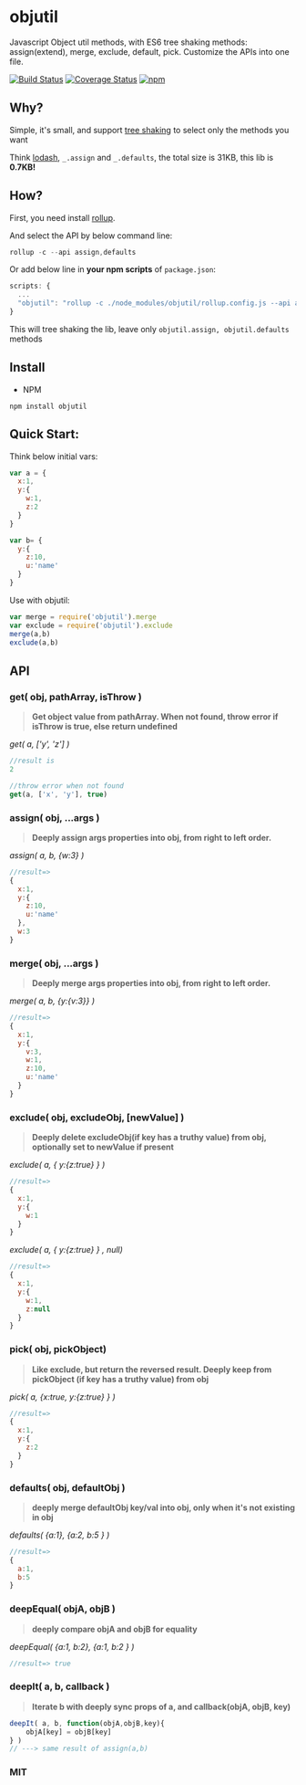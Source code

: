 # objutil

Javascript Object util methods, with ES6 tree shaking methods: assign(extend), merge, exclude, default, pick. Customize the APIs into one file.

[![Build Status](https://travis-ci.org/futurist/objutil.svg?branch=master)](https://travis-ci.org/futurist/objutil)
<a href='https://coveralls.io/github/futurist/objutil?branch=master'><img src='https://coveralls.io/repos/github/futurist/objutil/badge.svg?branch=master' alt='Coverage Status' /></a>
[![npm](https://img.shields.io/npm/v/objutil.svg "Version")](https://www.npmjs.com/package/objutil)


## Why?

Simple, it's small, and support [tree shaking](http://javascriptplayground.com/blog/2016/02/better-bundles-rollup/) to select only the methods you want

Think [lodash](https://github.com/lodash/lodash/), `_.assign` and `_.defaults`, the total size is 31KB, this lib is **0.7KB!**

## How?

First, you need install [rollup](https://github.com/rollup/rollup).

And select the API by below command line:

``` javascript
rollup -c --api assign,defaults
```

Or add below line in **your npm scripts** of `package.json`:

``` javascript
scripts: {
  ...
  "objutil": "rollup -c ./node_modules/objutil/rollup.config.js --api assign,pick"
}
```

This will tree shaking the lib, leave only `objutil.assign, objutil.defaults` methods

## Install

- NPM

``` shell
npm install objutil
```

## Quick Start:

Think below initial vars:

``` javascript
var a = {
  x:1,
  y:{
    w:1,
    z:2
  }
}

var b= {
  y:{
    z:10,
    u:'name'
  }
}
```

Use with objutil:

```javascript
var merge = require('objutil').merge
var exclude = require('objutil').exclude
merge(a,b)
exclude(a,b)
```

## API

### get( obj, pathArray, isThrow )

> **Get object value from pathArray. When not found, throw error if isThrow is true, else return undefined**

*get( a, ['y', 'z'] )*

```javascript
//result is
2

//throw error when not found
get(a, ['x', 'y'], true)
```

### assign( obj, ...args )

> **Deeply assign args properties into obj, from right to left order.**

*assign( a, b, {w:3} )*
```javascript
//result=>
{
  x:1,
  y:{
    z:10,
    u:'name'
  },
  w:3
}
```

### merge( obj, ...args )

> **Deeply merge args properties into obj, from right to left order.**

*merge( a, b, {y:{v:3}} )*
```javascript
//result=>
{
  x:1,
  y:{
    v:3,
    w:1,
    z:10,
    u:'name'
  }
}
```

### exclude( obj, excludeObj, [newValue] )

> **Deeply delete excludeObj(if key has a truthy value) from obj, optionally set to newValue if present**

*exclude( a, { y:{z:true} } )*

```javascript
//result=>
{
  x:1,
  y:{
    w:1
  }
}
```
*exclude( a, { y:{z:true} } , null)*
```javascript
//result=>
{
  x:1,
  y:{
    w:1,
    z:null
  }
}
```

### pick( obj, pickObject)

> **Like exclude, but return the reversed result. Deeply keep from pickObject (if key has a truthy value) from obj**

*pick( a, {x:true, y:{z:true} } )*

```javascript
//result=>
{
  x:1,
  y:{
    z:2
  }
}
```


### defaults( obj, defaultObj )

> **deeply merge defaultObj key/val into obj, only when it's not existing in obj**

*defaults( {a:1}, {a:2, b:5 } )*

```javascript
//result=>
{
  a:1,
  b:5
}
```

### deepEqual( objA, objB )

> **deeply compare objA and objB for equality**

*deepEqual( {a:1, b:2}, {a:1, b:2 } )*

```javascript
//result=> true
```


### deepIt( a, b, callback )

> **Iterate b with deeply sync props of a, and callback(objA, objB, key)**

```javascript
deepIt( a, b, function(objA,objB,key){
    objA[key] = objB[key]
} )
// ---> same result of assign(a,b)
```

### MIT
